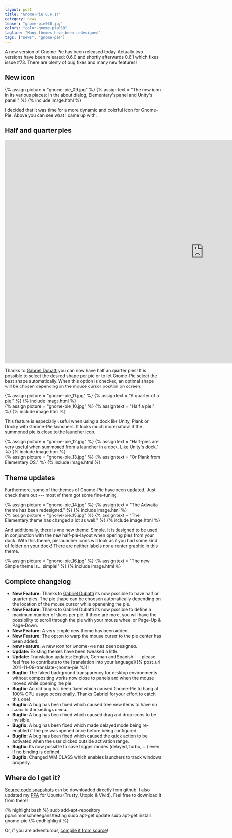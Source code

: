 ```yaml
---
layout: post
title: "Gnome-Pie 0.6.1!"
category: news
teaser: "gnome-pie060.jpg"
colors: "color-gnome-pie060"
tagline: "Many themes have been redesigned"
tags: ["news", "gnome-pie"]
---
```


A new version of Gnome-Pie has been released today! Actually two versions have been released: 0.6.0 and shortly afterwards 0.6.1 which fixes [issue #73](https://github.com/schneegans/Gnome-Pie/issues/73). There are plenty of bug fixes and many new features!

<!--more-->

## New icon

{% assign picture = "gnome-pie_09.jpg" %}
{% assign text = "The new icon in its various places: In the about dialog, Elementary's panel and Unity's panel." %}
{% include image.html %}

I decided that it was time for a more dynamic and colorful icon for Gnome-Pie. Above you can see what I came up with.

## Half and quarter pies

<p>
<div class="responsive-video-169">
<iframe src="https://player.vimeo.com/video/125339537?title=0&amp;byline=0&amp;portrait=0&amp;color={% include link-color.html %}" width="1280" height="720" frameborder="0" webkitAllowFullScreen allowFullScreen></iframe>
</div>
</p>

Thanks to [Gabriel Dubatti](https://github.com/gabdub) you can now have half an quarter pies! It is possible to select the desired shape per pie or to let Gnome-Pie select the best shape automatically. When this option is checked, an optimal shape will be chosen depending on the mouse cursor position on screen.

<div class="row">
    <div class="col s6">
        {% assign picture = "gnome-pie_11.jpg" %}
        {% assign text = "A quarter of a pie." %}
        {% include image.html %}
    </div>
    <div class="col s6">
        {% assign picture = "gnome-pie_10.jpg" %}
        {% assign text = "Half a pie." %}
        {% include image.html %}
    </div>
</div>

This feature is especially useful when using a dock like Unity, Plank or Docky with Gnome-Pie launchers. It looks much more natural if the summoned pie is close to the launcher icon.

<div class="row">
    <div class="col s6">
        {% assign picture = "gnome-pie_12.jpg" %}
        {% assign text = "Half-pies are very useful when summoned from a launcher in a dock. Like Unity's dock." %}
        {% include image.html %}
    </div>
    <div class="col s6">
        {% assign picture = "gnome-pie_13.jpg" %}
        {% assign text = "Or Plank from Elementary OS." %}
        {% include image.html %}
    </div>
</div>

## Theme updates

Furthermore, some of the themes of Gnome-Pie have been updated. Just check them out --- most of them got some fine-tuning.

<div class="row">
    <div class="col s6">
        {% assign picture = "gnome-pie_14.jpg" %}
        {% assign text = "The Adwaita theme has been redesigned." %}
        {% include image.html %}
    </div>
    <div class="col s6">
        {% assign picture = "gnome-pie_15.jpg" %}
        {% assign text = "The Elementary theme has changed a lot as well." %}
        {% include image.html %}
    </div>
</div>

And additionally, there is one new theme: Simple. It is designed to be used in conjunction with the new half-pie-layout when opening pies from your dock. With this theme, pie launcher icons will look as if you had some kind of folder on your dock! There are neither labels nor a center graphic in this theme.

{% assign picture = "gnome-pie_16.jpg" %}
{% assign text = "The new Simple theme is... simple!" %}
{% include image.html %}

## Complete changelog

* **New Feature:** Thanks to [Gabriel Dubatti](https://github.com/gabdub) its now possible to have half or quarter pies. The pie shape can be choosen automatically depending on the location of the mouse cursor while openening the pie.
* **New Feature:** Thanks to Gabriel Dubatti its now possible to define a maximum number of slices per pie. If there are more, you will have the possibility to scroll through the pie with your mouse wheel or Page-Up & Page-Down.
* **New Feature:** A very simple new theme has been added.
* **New Feature:** The option to warp the mouse cursor to the pie center has been added.
* **New Feature:** A new icon for Gnome-Pie has been designed.
* **Update:** Existing themes have been tweaked a little.
* **Update:** Translation updates: English, German and Spanish --- please feel free to contribute to the [translation into your language]({% post_url 2011-11-09-translate-gnome-pie %})!
* **Bugfix:** The faked background transparency for desktop environments without compositing works now close to panels and when the mouse moved while opening the pie.
* **Bugfix:** An old bug has been fixed which caused Gnome-Pie to hang at 100% CPU usage occasionally. Thanks Gabriel for your effort to catch this one!
* **Bugfix:** A bug has been fixed which caused tree view items to have no icons in the settings menu.
* **Bugfix:** A bug has been fixed which caused drag and drop icons to be invisible.
* **Bugfix:** A bug has been fixed which made delayed mode being re-enabled if the pie was opened once before being configured.
* **Bugfix:** A bug has been fixed which caused the quick action to be activated when the user clicked outside activation range.
* **Bugfix:** Its now possible to save trigger modes (delayed, turbo, ...) even if no binding is defined.
* **Bugfix:** Changed WM_CLASS which enables launchers to track windows properly.

## Where do I get it?

[Source code snapshots](https://github.com/schneegans/Gnome-Pie/tags) can be downloaded directly from github. I also updated my [PPA](https://launchpad.net/~simonschneegans/+archive/ubuntu/testing) for Ubuntu (Trusty, Utopic & Vivid). Feel free to download it from there!

{% highlight bash %}
sudo add-apt-repository ppa:simonschneegans/testing
sudo apt-get update
sudo apt-get install gnome-pie
{% endhighlight %}

Or, if you are adventurous, [compile it from source](/gnome-pie.html#toc5)!
